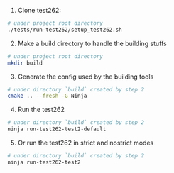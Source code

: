 1. Clone test262:

```bash
# under project root directory
./tests/run-test262/setup_test262.sh
```

2. Make a build directory to handle the building stuffs

```bash
# under project root directory
mkdir build
```

3. Generate the config used by the building tools

```bash
# under directory `build` created by step 2
cmake .. --fresh -G Ninja
```

4. Run the test262

```bash
# under directory `build` created by step 2
ninja run-test262-test2-default
```

5. Or run the test262 in strict and nostrict modes

```bash
# under directory `build` created by step 2
ninja run-test262-test2
```